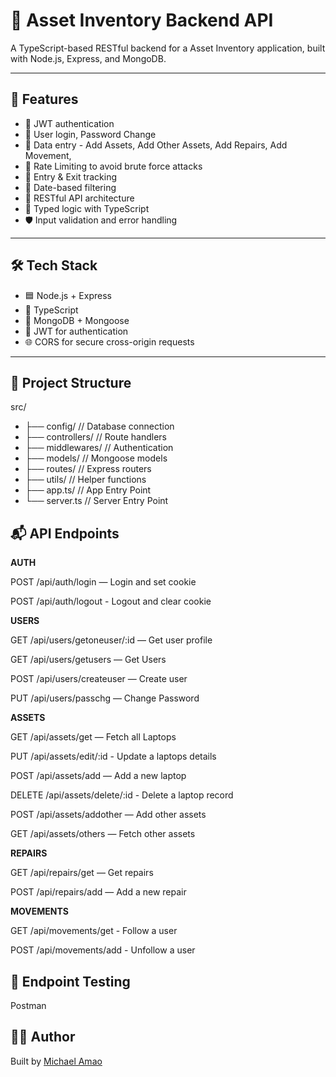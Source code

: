 # 📱 Asset Inventory Backend API

A TypeScript-based RESTful backend for a Asset Inventory application, built with Node.js, Express, and MongoDB.

---

## 🚀 Features

- 🔐 JWT authentication
- 🧑 User login, Password Change
- 📝 Data entry - Add Assets, Add Other Assets, Add Repairs, Add Movement,
- 🚫 Rate Limiting to avoid brute force attacks
- 🧾 Entry & Exit tracking
- 📅 Date-based filtering
- 🔌 RESTful API architecture
- 🧠 Typed logic with TypeScript
- 🛡️ Input validation and error handling

---

## 🛠️ Tech Stack

- 🟦 Node.js + Express
- 📘 TypeScript
- 🍃 MongoDB + Mongoose
- 🔑 JWT for authentication
- 🌐 CORS for secure cross-origin requests

---

## 📁 Project Structure

src/
- ├── config/ // Database connection
- ├── controllers/ // Route handlers
- ├── middlewares/ // Authentication
- ├── models/ // Mongoose models
- ├── routes/ // Express routers
- ├── utils/ // Helper functions
- ├── app.ts/ // App Entry Point
- └── server.ts // Server Entry Point

## 📬 API Endpoints

**AUTH**

POST /api/auth/login — Login and set cookie

POST /api/auth/logout - Logout and clear cookie

**USERS**

GET /api/users/getoneuser/:id — Get user profile

GET /api/users/getusers — Get Users

POST /api/users/createuser — Create user

PUT /api/users/passchg — Change Password

**ASSETS**

GET /api/assets/get — Fetch all Laptops

PUT /api/assets/edit/:id - Update a laptops details

POST /api/assets/add — Add a new laptop

DELETE /api/assets/delete/:id - Delete a laptop record

POST /api/assets/addother — Add other assets

GET /api/assets/others — Fetch other assets

**REPAIRS**

GET /api/repairs/get — Get repairs

POST /api/repairs/add — Add a new repair

**MOVEMENTS**

GET /api/movements/get - Follow a user

POST /api/movements/add - Unfollow a user

## 🧪 Endpoint Testing

Postman

## 👨‍💻 Author

Built by [Michael Amao](https://github.com/tireddev24)
